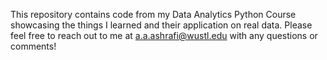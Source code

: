 This repository contains code from my Data Analytics Python Course showcasing the things I learned and their application on real data. Please feel free to reach out to me at a.a.ashrafi@wustl.edu with any questions or comments! 
